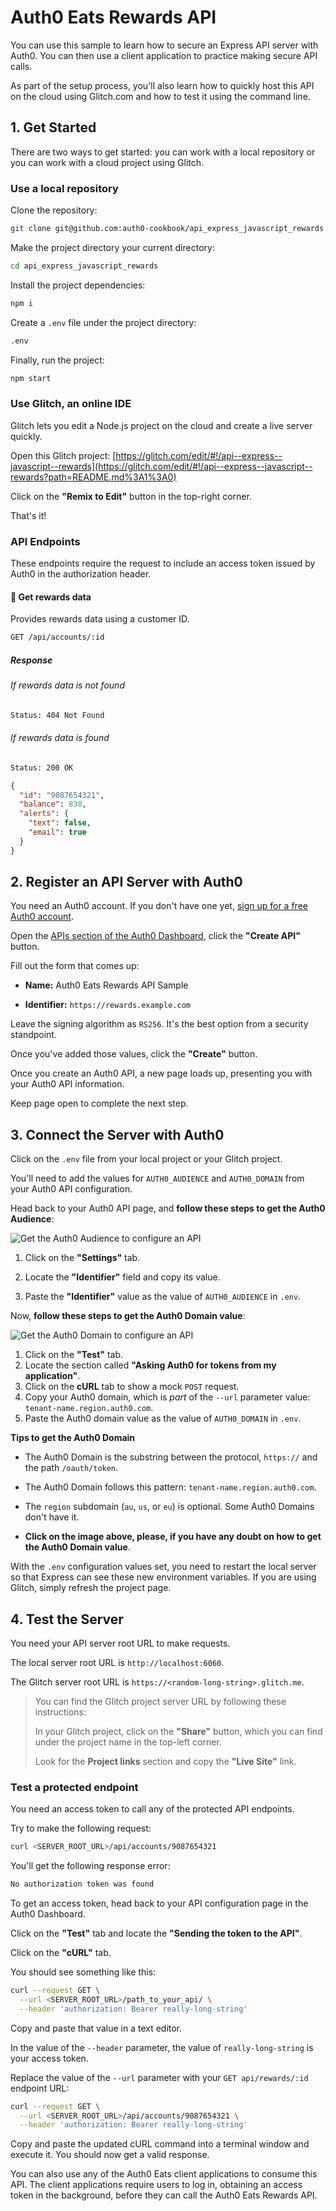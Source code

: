 # Auth0 Eats Rewards API

You can use this sample to learn how to secure an Express API server with Auth0. You can then use a client application to practice making secure API calls.

As part of the setup process, you'll also learn how to quickly host this API on the cloud using Glitch.com and how to test it using the command line.

## 1. Get Started

There are two ways to get started: you can work with a local repository or you can work with a cloud project using Glitch.

### Use a local repository

Clone the repository:

```bash
git clone git@github.com:auth0-cookbook/api_express_javascript_rewards.git
```

Make the project directory your current directory:

```bash
cd api_express_javascript_rewards
```

Install the project dependencies:

```bash
npm i
```

Create a `.env` file under the project directory:

```bash
.env
```

Finally, run the project:

```bash
npm start
```

### Use Glitch, an online IDE

Glitch lets you edit a Node.js project on the cloud and create a live server quickly.

Open this Glitch project: [https://glitch.com/edit/#!/api--express--javascript--rewards](https://glitch.com/edit/#!/api--express--javascript--rewards?path=README.md%3A1%3A0)

Click on the **"Remix to Edit"** button in the top-right corner.

That's it!

### API Endpoints

These endpoints require the request to include an access token issued by Auth0 in the authorization header.

#### 🔐 Get rewards data

Provides rewards data using a customer ID.

```bash
GET /api/accounts/:id
```

##### Response

###### If rewards data is not found

```bash
Status: 404 Not Found
```

###### If rewards data is found

```bash
Status: 200 OK
```

```json
{
  "id": "9087654321",
  "balance": 830,
  "alerts": {
    "text": false,
    "email": true
  }
}
```

## 2. Register an API Server with Auth0

You need an Auth0 account. If you don't have one yet, [sign up for a free Auth0 account](https://auth0.com/signup).

Open the [APIs section of the Auth0 Dashboard](https://manage.auth0.com/#/apis), click the **"Create API"** button.

Fill out the form that comes up:

- **Name:** Auth0 Eats Rewards API Sample

- **Identifier:** `https://rewards.example.com`

Leave the signing algorithm as `RS256`. It's the best option from a security standpoint.

Once you've added those values, click the **"Create"** button.

Once you create an Auth0 API, a new page loads up, presenting you with your Auth0 API information.

Keep page open to complete the next step.

## 3. Connect the Server with Auth0

Click on the `.env` file from your local project or your Glitch project.

You'll need to add the values for `AUTH0_AUDIENCE` and `AUTH0_DOMAIN` from your Auth0 API configuration.

Head back to your Auth0 API page, and **follow these steps to get the Auth0 Audience**:

![Get the Auth0 Audience to configure an API](https://cdn.auth0.com/blog/complete-guide-to-user-authentication/get-the-auth0-audience.png)

1. Click on the **"Settings"** tab.

2. Locate the **"Identifier"** field and copy its value.

3. Paste the **"Identifier"** value as the value of `AUTH0_AUDIENCE` in `.env`.

Now, **follow these steps to get the Auth0 Domain value**:

![Get the Auth0 Domain to configure an API](https://cdn.auth0.com/blog/complete-guide-to-user-authentication/get-the-auth0-domain.png)

1. Click on the **"Test"** tab.
2. Locate the section called **"Asking Auth0 for tokens from my application"**.
3. Click on the **cURL** tab to show a mock `POST` request.
4. Copy your Auth0 domain, which is _part_ of the `--url` parameter value: `tenant-name.region.auth0.com`.
5. Paste the Auth0 domain value as the value of `AUTH0_DOMAIN` in `.env`.

**Tips to get the Auth0 Domain**

- The Auth0 Domain is the substring between the protocol, `https://` and the path `/oauth/token`.

- The Auth0 Domain follows this pattern: `tenant-name.region.auth0.com`.

- The `region` subdomain (`au`, `us`, or `eu`) is optional. Some Auth0 Domains don't have it.

- **Click on the image above, please, if you have any doubt on how to get the Auth0 Domain value**.

With the `.env` configuration values set, you need to restart the local server so that Express can see these new environment variables. If you are using Glitch, simply refresh the project page.

## 4. Test the Server

You need your API server root URL to make requests.

The local server root URL is `http://localhost:6060`.

The Glitch server root URL is `https://<random-long-string>.glitch.me`.

> You can find the Glitch project server URL by following these instructions:
>
> In your Glitch project, click on the **"Share"** button, which you can find under the project name in the top-left corner.
>
> Look for the **Project links** section and copy the **"Live Site"** link.

### Test a protected endpoint

You need an access token to call any of the protected API endpoints.

Try to make the following request:

```bash
curl <SERVER_ROOT_URL>/api/accounts/9087654321
```

You'll get the following response error:

```bash
No authorization token was found
```

To get an access token, head back to your API configuration page in the Auth0 Dashboard.

Click on the **"Test"** tab and locate the **"Sending the token to the API"**.

Click on the **"cURL"** tab.

You should see something like this:

```bash
curl --request GET \
  --url <SERVER_ROOT_URL>/path_to_your_api/ \
  --header 'authorization: Bearer really-long-string'
```

Copy and paste that value in a text editor.

In the value of the `--header` parameter, the value of `really-long-string` is your access token.

Replace the value of the `--url` parameter with your `GET api/rewards/:id` endpoint URL:

```bash
curl --request GET \
  --url <SERVER_ROOT_URL>/api/accounts/9087654321 \
  --header 'authorization: Bearer really-long-string'
```

Copy and paste the updated cURL command into a terminal window and execute it. You should now get a valid response.

You can also use any of the Auth0 Eats client applications to consume this API. The client applications require users to log in, obtaining an access token in the background, before they can call the Auth0 Eats Rewards API.
